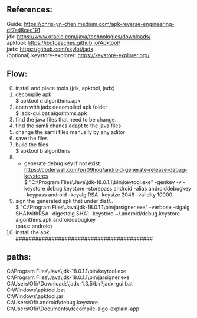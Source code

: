 References:  
-----------  
Guide:		https://chris-yn-chen.medium.com/apk-reverse-engineering-df7ed8cec191  
jdk:		https://www.oracle.com/java/technologies/downloads/  
apktool:	https://ibotpeaches.github.io/Apktool/  
jadx:		https://github.com/skylot/jadx  
(optional) keystore-explorer:	https://keystore-explorer.org/  
  
Flow:  
-----  
0. install and place tools (jdk, apktool, jadx)  
1. decompile apk  
	$ apktool d algorithms.apk  
2. open with jadx decompiled apk folder  
	$ jadx-gui.bat algorithms.apk  
3. find the java files that need to be change..  
4. find the samli chanes adapt to the java files  
5. change the samli files manually by any aditor  
6. save the files  
7. build the files  
	$ apktool b algorithms  
8. * generate debug key if not exist:  
	https://coderwall.com/p/r09hoq/android-generate-release-debug-keystores  
	$ "C:\Program Files\Java\jdk-18.0.1.1\bin\keytool.exe" -genkey -v -keystore debug.keystore -storepass android -alias androiddebugkey -keypass android -keyalg RSA -keysize 2048 -validity 10000  
9. sign the generated apk that under dist/..  
	$ "C:\Program Files\Java\jdk-18.0.1.1\bin\jarsigner.exe" -verbose -sigalg SHA1withRSA -digestalg SHA1 -keystore ~/.android/debug.keystore algorithms.apk androiddebugkey  
	(pass: android)  
10. install the apk.  
##########################################  
  
paths:  
------  
C:\Program Files\Java\jdk-18.0.1.1\bin\keytool.exe  
C:\Program Files\Java\jdk-18.0.1.1\bin\jarsigner.exe  
C:\Users\Ofir\Downloads\jadx-1.3.5\bin\jadx-gui.bat  
C:\Windows\apktool.bat  
C:\Windows\apktool.jar  
C:\Users\Ofir\.android\debug.keystore  
C:\Users\Ofir\Documents\decompile-algo-explain-app  
  